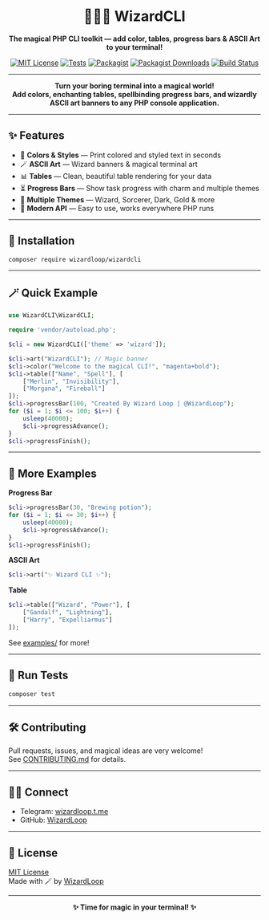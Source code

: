 <h1 align="center">🧙‍♂️✨ WizardCLI</h1>
<p align="center"><b>The magical PHP CLI toolkit — add color, tables, progress bars & ASCII Art to your terminal!</b></p>

<p align="center">
  <a href="https://github.com/WizardLoop/WizardCLI/blob/main/LICENSE"><img src="https://img.shields.io/badge/license-MIT-blue" alt="MIT License"></a>
  <a href="tests/WizardCLITest.php"><img src="https://img.shields.io/badge/tests-PHPUnit-informational" alt="Tests"></a>
  <a href="https://packagist.org/packages/wizardloop/wizardcli"><img src="https://img.shields.io/packagist/v/wizardloop/wizardcli?color=blue" alt="Packagist"></a>
  <a href="https://packagist.org/packages/wizardloop/wizardcli"><img src="https://img.shields.io/packagist/dt/wizardloop/wizardcli?color=blue" alt="Packagist Downloads"></a>
  <a href="https://github.com/WizardLoop/WizardCLI"><img src="https://github.com/WizardLoop/WizardCLI/actions/workflows/ci.yml/badge.svg" alt="Build Status"></a>
</p>

---

<p align="center">
  <b>Turn your boring terminal into a magical world!<br>
  Add colors, enchanting tables, spellbinding progress bars, and wizardly ASCII art banners to any PHP console application.</b>
</p>

---

## ✨ Features

- 🌈 **Colors & Styles** — Print colored and styled text in seconds
- 🪄 **ASCII Art** — Wizard banners & magical terminal art
- 📊 **Tables** — Clean, beautiful table rendering for your data
- ⏳ **Progress Bars** — Show task progress with charm and multiple themes
- 🎩 **Multiple Themes** — Wizard, Sorcerer, Dark, Gold & more
- 💎 **Modern API** — Easy to use, works everywhere PHP runs

---

## 🚀 Installation

```bash
composer require wizardloop/wizardcli
```

---

## 🪄 Quick Example

```php
use WizardCLI\WizardCLI;

require 'vendor/autoload.php';

$cli = new WizardCLI(['theme' => 'wizard']);

$cli->art("WizardCLI"); // Magic banner
$cli->color("Welcome to the magical CLI!", "magenta+bold");
$cli->table(["Name", "Spell"], [
    ["Merlin", "Invisibility"],
    ["Morgana", "Fireball"]
]);
$cli->progressBar(100, "Created By Wizard Loop | @WizardLoop");
for ($i = 1; $i <= 100; $i++) {
    usleep(40000);
    $cli->progressAdvance(); 
}
$cli->progressFinish();
```

---

## 🌟 More Examples

**Progress Bar**
```php
$cli->progressBar(30, "Brewing potion");
for ($i = 1; $i <= 30; $i++) {
    usleep(40000);
    $cli->progressAdvance();
}
$cli->progressFinish();
```

**ASCII Art**
```php
$cli->art("✨ Wizard CLI ✨");
```

**Table**
```php
$cli->table(["Wizard", "Power"], [
    ["Gandalf", "Lightning"],
    ["Harry", "Expelliarmus"]
]);
```

See [examples/](examples/) for more!

---

## 🧪 Run Tests

```bash
composer test
```

---

## 🛠️ Contributing

Pull requests, issues, and magical ideas are very welcome!  
See [CONTRIBUTING.md](.github/CONTRIBUTING.md) for details.

---

## 🧙‍♂️ Connect

- Telegram: [wizardloop.t.me](https://wizardloop.t.me/)
- GitHub: [WizardLoop](https://github.com/WizardLoop)

---

## 📄 License

[MIT License](LICENSE)  
Made with 🪄 by [WizardLoop](https://github.com/WizardLoop)

---

<p align="center"><b>✨ Time for magic in your terminal! ✨</b></p>
